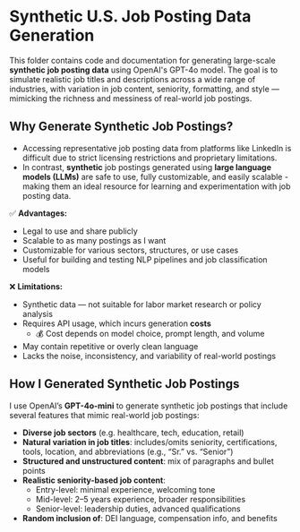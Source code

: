 # Synthetic U.S. Job Posting Data Generation

This folder contains code and documentation for generating large-scale **synthetic job posting data** using OpenAI's GPT-4o model. The goal is to simulate realistic job titles and descriptions across a wide range of industries, with variation in job content, seniority, formatting, and style — mimicking the richness and messiness of real-world job postings.


## Why Generate Synthetic Job Postings?

* Accessing representative job posting data from platforms like LinkedIn is difficult due to strict licensing restrictions and proprietary limitations. 
* In contrast, **synthetic** job postings generated using **large language models (LLMs)** are safe to use, fully customizable, and easily scalable -making them an ideal resource for learning and experimentation with job posting data.

✅ **Advantages:**

* Legal to use and share publicly
* Scalable to as many postings as I want 
* Customizable for various sectors, structures, or use cases
* Useful for building and testing NLP pipelines and job classification models

❌ **Limitations:**

* Synthetic data — not suitable for labor market research or policy analysis
* Requires API usage, which incurs generation **costs**
    * 💰 Cost depends on model choice, prompt length, and volume
* May contain repetitive or overly clean language
* Lacks the noise, inconsistency, and variability of real-world postings

## How I Generated Synthetic Job Postings

I use OpenAI’s **GPT-4o-mini** to generate synthetic job postings that include several features that mimic real-world job postings:
- **Diverse job sectors** (e.g. healthcare, tech, education, retail)
- **Natural variation in job titles**: includes/omits seniority, certifications, tools, location, and abbreviations (e.g., “Sr.” vs. “Senior”)
- **Structured and unstructured content**: mix of paragraphs and bullet points
- **Realistic seniority-based job content**:
  - Entry-level: minimal experience, welcoming tone
  - Mid-level: 2–5 years experience, broader responsibilities
  - Senior-level: leadership duties, advanced qualifications
- **Random inclusion of**: DEI language, compensation info, and benefits
